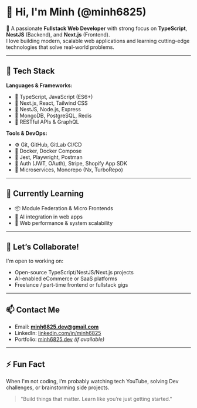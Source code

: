 # 👋 Hi, I'm Minh (@minh6825)

🚀 A passionate **Fullstack Web Developer** with strong focus on **TypeScript**, **NestJS** (Backend), and **Next.js** (Frontend).  
I love building modern, scalable web applications and learning cutting-edge technologies that solve real-world problems.

---

## 🧠 Tech Stack

**Languages & Frameworks:**
- 🔹 TypeScript, JavaScript (ES6+)
- 🔹 Next.js, React, Tailwind CSS
- 🔹 NestJS, Node.js, Express
- 🔹 MongoDB, PostgreSQL, Redis
- 🔹 RESTful APIs & GraphQL

**Tools & DevOps:**
- ⚙️ Git, GitHub, GitLab CI/CD
- 🐳 Docker, Docker Compose
- 🧪 Jest, Playwright, Postman
- 🔐 Auth (JWT, OAuth), Stripe, Shopify App SDK
- 🧩 Microservices, Monorepo (Nx, TurboRepo)

---

## 🌱 Currently Learning
- 📦 Module Federation & Micro Frontends
- 🧠 AI integration in web apps
- 🚀 Web performance & system scalability

---

## 🤝 Let’s Collaborate!
I'm open to working on:
- Open-source TypeScript/NestJS/Next.js projects
- AI-enabled eCommerce or SaaS platforms
- Freelance / part-time frontend or fullstack gigs

---

## 📫 Contact Me
- Email: **minh6825.dev@gmail.com**
- LinkedIn: [linkedin.com/in/minh6825](https://linkedin.com/in/minh6825)
- Portfolio: [minh6825.dev](https://minh6825.dev) *(if available)*

---

## ⚡ Fun Fact
When I'm not coding, I’m probably watching tech YouTube, solving Dev challenges, or brainstorming side projects.

> "Build things that matter. Learn like you’re just getting started."

